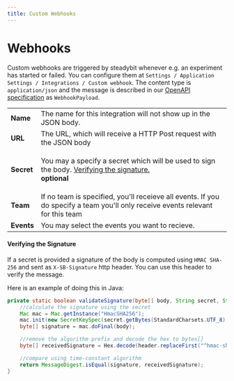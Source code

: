```yaml
---
title: Custom Webhooks
---
```


# Webhooks

Custom webhooks are triggered by steadybit whenever e.g. an experiment has started or failed. You can configure them at `Settings / Application Settings / Integrations / Custom webhook`. The content type is `application/json` and the message is described in our [OpenAPI specification](https://platform.steadybit.com/api/spec) as `WebhookPayload`.

|            |                                                                                                                                                                                |
|------------|--------------------------------------------------------------------------------------------------------------------------------------------------------------------------------|
| **Name**   | The name for this integration will not show up in the JSON body.                                                                                                               |
| **URL**    | The URL, which will receive a HTTP Post request with the JSON body                                                                                                             |
| **Secret** | <p>You may a specify a secret which will be used to sign the body. <a href="webhooks.md#verifying-the-signature">Verifying the signature.</a><br><strong>optional</strong></p> |
| **Team**   | If no team is specified, you'll receieve all events. If you do specify a team you'll only receive events relevant for this team                                                |
| **Events** | You may select the events you want to recieve.                                                                                                                                 |

#### Verifying the Signature

If a secret is provided a signature of the body is computed using `HMAC SHA-256` and sent as `X-SB-Signature` http header. You can use this header to verify the message.

Here is an example of doing this in Java:

```java
private static boolean validateSignature(byte[] body, String secret, String header) throws Exception {
    //calculate the signature using the secret
    Mac mac = Mac.getInstance("HmacSHA256");
    mac.init(new SecretKeySpec(secret.getBytes(StandardCharsets.UTF_8), "HmacSHA256"));
    byte[] signature = mac.doFinal(body);

    //remove the algorithm prefix and decode the hex to bytes[]
    byte[] receivedSignature = Hex.decode(header.replaceFirst("^hmac-sha256 ", ""));

    //compare using time-constant algorithm
    return MessageDigest.isEqual(signature, receivedSignature);
}
```

